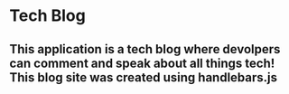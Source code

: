 # Tech Blog 

## This application is a tech blog where devolpers can comment and speak about all things tech! This blog site was created using handlebars.js